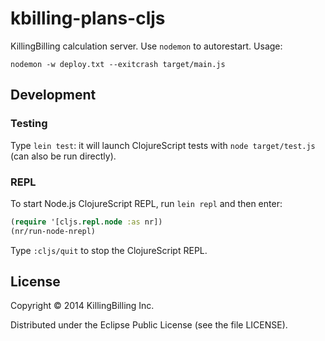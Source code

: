 # kbilling-plans-cljs

KillingBilling calculation server.
Use `nodemon` to autorestart. Usage:

    nodemon -w deploy.txt --exitcrash target/main.js

## Development

### Testing

Type `lein test`: it will launch ClojureScript tests with `node target/test.js` (can also be run directly). 

### REPL

To start Node.js ClojureScript REPL, run `lein repl` and then enter: 

```clojure
(require '[cljs.repl.node :as nr])
(nr/run-node-nrepl)
```

Type `:cljs/quit` to stop the ClojureScript REPL.

## License

Copyright © 2014 KillingBilling Inc.

Distributed under the Eclipse Public License (see the file LICENSE).
